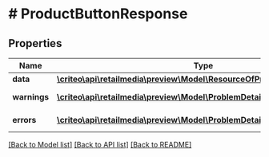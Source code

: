 # # ProductButtonResponse

## Properties

Name | Type | Description | Notes
------------ | ------------- | ------------- | -------------
**data** | [**\criteo\api\retailmedia\preview\Model\ResourceOfProductButtonResponse**](ResourceOfProductButtonResponse.md) |  | [optional]
**warnings** | [**\criteo\api\retailmedia\preview\Model\ProblemDetails[]**](ProblemDetails.md) |  | [optional] [readonly]
**errors** | [**\criteo\api\retailmedia\preview\Model\ProblemDetails[]**](ProblemDetails.md) |  | [optional] [readonly]

[[Back to Model list]](../../README.md#models) [[Back to API list]](../../README.md#endpoints) [[Back to README]](../../README.md)
